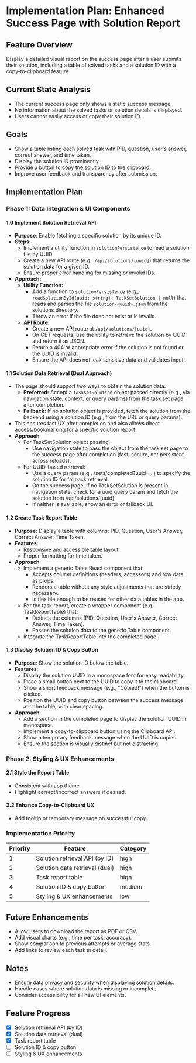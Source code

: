 # Implementation Plan: Enhanced Success Page with Solution Report

## Feature Overview

Display a detailed visual report on the success page after a user submits their solution, including a table of solved tasks and a solution ID with a copy-to-clipboard feature.

## Current State Analysis

- The current success page only shows a static success message.
- No information about the solved tasks or solution details is displayed.
- Users cannot easily access or copy their solution ID.

## Goals

- Show a table listing each solved task with PID, question, user's answer, correct answer, and time taken.
- Display the solution ID prominently.
- Provide a button to copy the solution ID to the clipboard.
- Improve user feedback and transparency after submission.

## Implementation Plan

### Phase 1: Data Integration & UI Components

#### 1.0 Implement Solution Retrieval API

- **Purpose**: Enable fetching a specific solution by its unique ID.
- **Steps**:
  - Implement a utility function in `solutionPersistence` to read a solution file by UUID.
  - Create a new API route (e.g., `/api/solutions/[uuid]`) that returns the solution data for a given ID.
  - Ensure proper error handling for missing or invalid IDs.
- **Approach:**
  - **Utility Function:**
    - Add a function to `solutionPersistence` (e.g., `readSolutionById(uuid: string): TaskSetSolution | null`) that reads and parses the file `solution-<uuid>.json` from the solutions directory.
    - Throw an error if the file does not exist or is invalid.
  - **API Route:**
    - Create a new API route at `/api/solutions/[uuid]`.
    - On GET requests, use the utility to retrieve the solution by UUID and return it as JSON.
    - Return a 404 or appropriate error if the solution is not found or the UUID is invalid.
    - Ensure the API does not leak sensitive data and validates input.

#### 1.1 Solution Data Retrieval (Dual Approach)

- The page should support two ways to obtain the solution data:
  - **Preferred:** Accept a `TaskSetSolution` object passed directly (e.g., via navigation state, context, or query params) from the task set page after completion.
  - **Fallback:** If no solution object is provided, fetch the solution from the backend using a solution ID (e.g., from the URL or query params).
- This ensures fast UX after completion and also allows direct access/bookmarking for a specific solution report.
- **Approach**
  - For TaskSetSolution object passing:
    - Use navigation state to pass the object from the task set page to the success page after completion (fast, secure, not persistent across reloads).
  - For UUID-based retrieval:
    - Use a query param (e.g., /sets/completed?uuid=...) to specify the solution ID for fallback retrieval.
    - On the success page, if no TaskSetSolution is present in navigation state, check for a uuid query param and fetch the solution from /api/solutions/[uuid].
    - If neither is available, show an error or fallback UI.

#### 1.2 Create Task Report Table

- **Purpose**: Display a table with columns: PID, Question, User's Answer, Correct Answer, Time Taken.
- **Features**:
  - Responsive and accessible table layout.
  - Proper formatting for time taken.
- **Approach**:
  - Implement a generic Table React component that:
    - Accepts column definitions (headers, accessors) and row data as props.
    - Renders a table without any style adjustments that are strictly necessary.
    - Is flexible enough to be reused for other data tables in the app.
  - For the task report, create a wrapper component (e.g., TaskReportTable) that:
    - Defines the columns (PID, Question, User's Answer, Correct Answer, Time Taken).
    - Passes the solution data to the generic Table component.
  - Integrate the TaskReportTable into the completed page.

#### 1.3 Display Solution ID & Copy Button

- **Purpose**: Show the solution ID below the table.
- **Features**:
  - Display the solution UUID in a monospace font for easy readability.
  - Place a small button next to the UUID to copy it to the clipboard.
  - Show a short feedback message (e.g., "Copied!") when the button is clicked.
  - Position the UUID and copy button between the success message and the table, with clear spacing.
- **Approach**:
  - Add a section in the completed page to display the solution UUID in monospace.
  - Implement a copy-to-clipboard button using the Clipboard API.
  - Show a temporary feedback message when the UUID is copied.
  - Ensure the section is visually distinct but not distracting.

### Phase 2: Styling & UX Enhancements

#### 2.1 Style the Report Table

- Consistent with app theme.
- Highlight correct/incorrect answers if desired.

#### 2.2 Enhance Copy-to-Clipboard UX

- Add tooltip or temporary message on successful copy.

### Implementation Priority

| Priority | Feature                        | Category |
| -------- | ------------------------------ | -------- |
| 1        | Solution retrieval API (by ID) | high     |
| 2        | Solution data retrieval (dual) | high     |
| 3        | Task report table              | high     |
| 4        | Solution ID & copy button      | medium   |
| 5        | Styling & UX enhancements      | low      |

## Future Enhancements

- Allow users to download the report as PDF or CSV.
- Add visual charts (e.g., time per task, accuracy).
- Show comparison to previous attempts or average stats.
- Add links to review each task in detail.

## Notes

- Ensure data privacy and security when displaying solution details.
- Handle cases where solution data is missing or incomplete.
- Consider accessibility for all new UI elements.

## Feature Progress

- [x] Solution retrieval API (by ID)
- [x] Solution data retrieval (dual)
- [x] Task report table
- [ ] Solution ID & copy button
- [ ] Styling & UX enhancements

